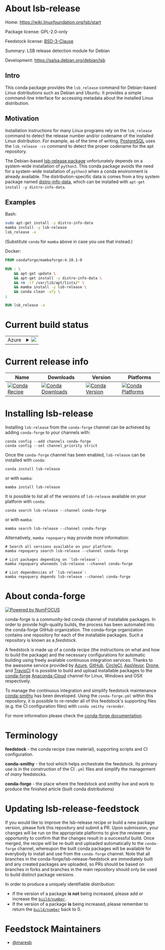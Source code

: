 About lsb-release
=================

Home: https://wiki.linuxfoundation.org/lsb/start

Package license: GPL-2.0-only

Feedstock license: [BSD-3-Clause](https://github.com/conda-forge/lsb-release-feedstock/blob/main/LICENSE.txt)

Summary: LSB release detection module for Debian

Development: https://salsa.debian.org/debian/lsb

Intro
-----

This conda package provides the `lsb_release` command for Debian-based Linux
distributions such as Debian and Ubuntu. It provides a simple command-line interface
for accessing metadata about the installed Linux distribution.

Motivation
----------

Installation instructions for many Linux programs rely on the `lsb_release` command
to detect the release number and/or codename of the installed Linux distribution.
For example, as of the time of writing,
[PostgreSQL](https://www.postgresql.org/download/linux/ubuntu/) uses
the `lsb_release -cs` command to detect the proper codename for the apt repository.

The Debian-based
[lsb-release package](https://packages.debian.org/stable/lsb-release)
unfortunately depends on a system-wide installation of `python3`. This conda
package avoids the need for a system-wide installation of `python3` when a conda
environment is already available. The distribution-specific data is comes from
a tiny system package named
[distro-info-data](https://packages.debian.org/stable/distro-info-data),
which can be installed with `apt-get install -y distro-info-data`.

Examples
--------

Bash:
```bash
sudo apt-get install -y distro-info-data
mamba install -y lsb-release
lsb_release -a
```

(Substitute `conda` for `mamba` above in case you use that instead.)

Docker:
```dockerfile
FROM condaforge/mambaforge:4.10.1-0

RUN : \
    && apt-get update \
    && apt-get install -y distro-info-data \
    && rm -rf /var/lib/apt/lists/* \
    && mamba install -y lsb-release \
    && conda clean -afy \
;

RUN lsb_release -a
```


Current build status
====================


<table>
    
  <tr>
    <td>Azure</td>
    <td>
      <details>
        <summary>
          <a href="https://dev.azure.com/conda-forge/feedstock-builds/_build/latest?definitionId=13255&branchName=main">
            <img src="https://dev.azure.com/conda-forge/feedstock-builds/_apis/build/status/lsb-release-feedstock?branchName=main">
          </a>
        </summary>
        <table>
          <thead><tr><th>Variant</th><th>Status</th></tr></thead>
          <tbody><tr>
              <td>linux_64_python3.10.____cpython</td>
              <td>
                <a href="https://dev.azure.com/conda-forge/feedstock-builds/_build/latest?definitionId=13255&branchName=main">
                  <img src="https://dev.azure.com/conda-forge/feedstock-builds/_apis/build/status/lsb-release-feedstock?branchName=main&jobName=linux&configuration=linux_64_python3.10.____cpython" alt="variant">
                </a>
              </td>
            </tr><tr>
              <td>linux_64_python3.7.____cpython</td>
              <td>
                <a href="https://dev.azure.com/conda-forge/feedstock-builds/_build/latest?definitionId=13255&branchName=main">
                  <img src="https://dev.azure.com/conda-forge/feedstock-builds/_apis/build/status/lsb-release-feedstock?branchName=main&jobName=linux&configuration=linux_64_python3.7.____cpython" alt="variant">
                </a>
              </td>
            </tr><tr>
              <td>linux_64_python3.8.____73_pypy</td>
              <td>
                <a href="https://dev.azure.com/conda-forge/feedstock-builds/_build/latest?definitionId=13255&branchName=main">
                  <img src="https://dev.azure.com/conda-forge/feedstock-builds/_apis/build/status/lsb-release-feedstock?branchName=main&jobName=linux&configuration=linux_64_python3.8.____73_pypy" alt="variant">
                </a>
              </td>
            </tr><tr>
              <td>linux_64_python3.8.____cpython</td>
              <td>
                <a href="https://dev.azure.com/conda-forge/feedstock-builds/_build/latest?definitionId=13255&branchName=main">
                  <img src="https://dev.azure.com/conda-forge/feedstock-builds/_apis/build/status/lsb-release-feedstock?branchName=main&jobName=linux&configuration=linux_64_python3.8.____cpython" alt="variant">
                </a>
              </td>
            </tr><tr>
              <td>linux_64_python3.9.____73_pypy</td>
              <td>
                <a href="https://dev.azure.com/conda-forge/feedstock-builds/_build/latest?definitionId=13255&branchName=main">
                  <img src="https://dev.azure.com/conda-forge/feedstock-builds/_apis/build/status/lsb-release-feedstock?branchName=main&jobName=linux&configuration=linux_64_python3.9.____73_pypy" alt="variant">
                </a>
              </td>
            </tr><tr>
              <td>linux_64_python3.9.____cpython</td>
              <td>
                <a href="https://dev.azure.com/conda-forge/feedstock-builds/_build/latest?definitionId=13255&branchName=main">
                  <img src="https://dev.azure.com/conda-forge/feedstock-builds/_apis/build/status/lsb-release-feedstock?branchName=main&jobName=linux&configuration=linux_64_python3.9.____cpython" alt="variant">
                </a>
              </td>
            </tr>
          </tbody>
        </table>
      </details>
    </td>
  </tr>
</table>

Current release info
====================

| Name | Downloads | Version | Platforms |
| --- | --- | --- | --- |
| [![Conda Recipe](https://img.shields.io/badge/recipe-lsb--release-green.svg)](https://anaconda.org/conda-forge/lsb-release) | [![Conda Downloads](https://img.shields.io/conda/dn/conda-forge/lsb-release.svg)](https://anaconda.org/conda-forge/lsb-release) | [![Conda Version](https://img.shields.io/conda/vn/conda-forge/lsb-release.svg)](https://anaconda.org/conda-forge/lsb-release) | [![Conda Platforms](https://img.shields.io/conda/pn/conda-forge/lsb-release.svg)](https://anaconda.org/conda-forge/lsb-release) |

Installing lsb-release
======================

Installing `lsb-release` from the `conda-forge` channel can be achieved by adding `conda-forge` to your channels with:

```
conda config --add channels conda-forge
conda config --set channel_priority strict
```

Once the `conda-forge` channel has been enabled, `lsb-release` can be installed with `conda`:

```
conda install lsb-release
```

or with `mamba`:

```
mamba install lsb-release
```

It is possible to list all of the versions of `lsb-release` available on your platform with `conda`:

```
conda search lsb-release --channel conda-forge
```

or with `mamba`:

```
mamba search lsb-release --channel conda-forge
```

Alternatively, `mamba repoquery` may provide more information:

```
# Search all versions available on your platform:
mamba repoquery search lsb-release --channel conda-forge

# List packages depending on `lsb-release`:
mamba repoquery whoneeds lsb-release --channel conda-forge

# List dependencies of `lsb-release`:
mamba repoquery depends lsb-release --channel conda-forge
```


About conda-forge
=================

[![Powered by
NumFOCUS](https://img.shields.io/badge/powered%20by-NumFOCUS-orange.svg?style=flat&colorA=E1523D&colorB=007D8A)](https://numfocus.org)

conda-forge is a community-led conda channel of installable packages.
In order to provide high-quality builds, the process has been automated into the
conda-forge GitHub organization. The conda-forge organization contains one repository
for each of the installable packages. Such a repository is known as a *feedstock*.

A feedstock is made up of a conda recipe (the instructions on what and how to build
the package) and the necessary configurations for automatic building using freely
available continuous integration services. Thanks to the awesome service provided by
[Azure](https://azure.microsoft.com/en-us/services/devops/), [GitHub](https://github.com/),
[CircleCI](https://circleci.com/), [AppVeyor](https://www.appveyor.com/),
[Drone](https://cloud.drone.io/welcome), and [TravisCI](https://travis-ci.com/)
it is possible to build and upload installable packages to the
[conda-forge](https://anaconda.org/conda-forge) [Anaconda-Cloud](https://anaconda.org/)
channel for Linux, Windows and OSX respectively.

To manage the continuous integration and simplify feedstock maintenance
[conda-smithy](https://github.com/conda-forge/conda-smithy) has been developed.
Using the ``conda-forge.yml`` within this repository, it is possible to re-render all of
this feedstock's supporting files (e.g. the CI configuration files) with ``conda smithy rerender``.

For more information please check the [conda-forge documentation](https://conda-forge.org/docs/).

Terminology
===========

**feedstock** - the conda recipe (raw material), supporting scripts and CI configuration.

**conda-smithy** - the tool which helps orchestrate the feedstock.
                   Its primary use is in the construction of the CI ``.yml`` files
                   and simplify the management of *many* feedstocks.

**conda-forge** - the place where the feedstock and smithy live and work to
                  produce the finished article (built conda distributions)


Updating lsb-release-feedstock
==============================

If you would like to improve the lsb-release recipe or build a new
package version, please fork this repository and submit a PR. Upon submission,
your changes will be run on the appropriate platforms to give the reviewer an
opportunity to confirm that the changes result in a successful build. Once
merged, the recipe will be re-built and uploaded automatically to the
`conda-forge` channel, whereupon the built conda packages will be available for
everybody to install and use from the `conda-forge` channel.
Note that all branches in the conda-forge/lsb-release-feedstock are
immediately built and any created packages are uploaded, so PRs should be based
on branches in forks and branches in the main repository should only be used to
build distinct package versions.

In order to produce a uniquely identifiable distribution:
 * If the version of a package **is not** being increased, please add or increase
   the [``build/number``](https://docs.conda.io/projects/conda-build/en/latest/resources/define-metadata.html#build-number-and-string).
 * If the version of a package **is** being increased, please remember to return
   the [``build/number``](https://docs.conda.io/projects/conda-build/en/latest/resources/define-metadata.html#build-number-and-string)
   back to 0.

Feedstock Maintainers
=====================

* [@maresb](https://github.com/maresb/)

